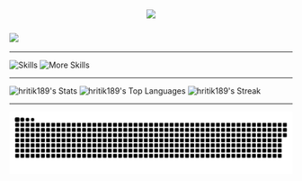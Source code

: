 <h1 align="center">
  <a href="https://git.io/typing-svg">
    <img src="https://readme-typing-svg.herokuapp.com/?lines=Hi+There!+👋;+I'm+Hritik!;+I'm+Full+Stack+Developer;&center=true&size=30">
  </a>
</h1>

[![](https://visitcount.itsvg.in/api?id=hritik189&label=Profile%20Views&color=12&icon=2&pretty=true)](https://visitcount.itsvg.in)


--- 

![Skills](https://skillicons.dev/icons?i=git,github,java,javascript,typescript,react,next,html,css,docker)
![More Skills](https://skillicons.dev/icons?i=tailwind,netlify,linux,vscode,nodejs,expressjs,mongodb,postman,vercel,vite)

---

![hritik189's Stats](https://github-readme-stats.vercel.app/api?username=hritik189&theme=gotham&show_icons=true&hide_border=true&count_private=true)
![hritik189's Top Languages](https://github-readme-stats.vercel.app/api/top-langs/?username=hritik189&theme=gotham&show_icons=true&hide_border=true&layout=compact)
![hritik189's Streak](https://github-readme-streak-stats.herokuapp.com/?user=hritik189&theme=gotham&hide_border=true)


---

![snake gif](https://github.com/Sam-GitRepo/Sam-GitRepo/blob/output/github-contribution-grid-snake-dark.svg)
